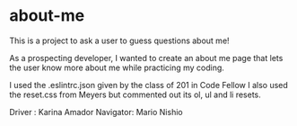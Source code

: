 # about-me
This is a project to ask a user to guess questions about me!

As a prospecting developer, I wanted to create an about me page that lets the user know more about me while practicing my coding. 

I used the .eslintrc.json given by the class of 201 in Code Fellow
I also used the reset.css from Meyers but commented out its ol, ul and li resets.

Driver : Karina Amador
Navigator: Mario Nishio